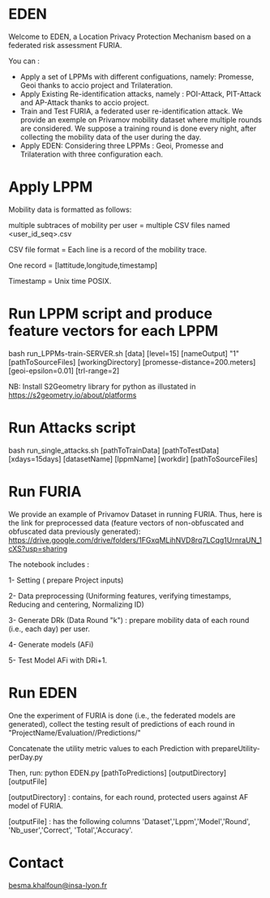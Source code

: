 # EDEN
Welcome to EDEN, a Location Privacy Protection Mechanism based on a federated risk assessment FURIA.

You can :

- Apply a set of LPPMs with different configuations, namely: Promesse, Geoi thanks to accio project and Trilateration.
- Apply Existing Re-identification attacks, namely : POI-Attack, PIT-Attack and AP-Attack thanks to accio project. 
- Train and Test FURIA, a federated user re-identification attack. We provide an exemple on Privamov mobility dataset where multiple rounds are considered. We suppose a training round is done every night, after collecting the mobility data of the user during the day. 
- Apply EDEN: Considering three LPPMs : Geoi, Promesse and Trilateration with three configuration each.

# Apply LPPM 

Mobility data is formatted as follows:

multiple subtraces of mobility per user = multiple CSV files named <user_id_seq>.csv

CSV file format = Each line is a record of the mobility trace.

One record = [lattitude,longitude,timestamp]

Timestamp = Unix time POSIX.

# Run LPPM script and produce feature vectors for each LPPM

bash run_LPPMs-train-SERVER.sh [data] [level=15] [nameOutput] "1" [pathToSourceFiles]  [workingDirectory] [promesse-distance=200.meters] [geoi-epsilon=0.01] [trl-range=2]
 
NB: Install S2Geometry library for python as illustated in https://s2geometry.io/about/platforms

# Run Attacks script 

bash run_single_attacks.sh [pathToTrainData]  [pathToTestData] [xdays=15days] [datasetName] [lppmName]  [workdir] [pathToSourceFiles]
  
# Run FURIA 

We provide an example of Privamov Dataset in running FURIA. Thus, here is the link for preprocessed data (feature vectors of non-obfuscated and obfuscated data previously generated): https://drive.google.com/drive/folders/1FGxqMLihNVD8rq7LCqg1UrnraUN_1cXS?usp=sharing

The notebook includes : 

1- Setting ( prepare Project inputs)

2- Data preprocessing (Uniforming features, verifying timestamps, Reducing and centering, Normalizing ID)

3- Generate DRk (Data Round "k") : prepare mobility data of each round (i.e., each day) per user.

4- Generate models (AFi)

5- Test Model AFi with DRi+1.

# Run EDEN 

One the experiment of FURIA is done (i.e., the federated models are generated), collect the testing result of predictions of each round in "ProjectName/Evaluation/<datasetName>/Predictions/" 

Concatenate the utility metric values to each Prediction with prepareUtility-perDay.py

Then, run: python  EDEN.py [pathToPredictions] [outputDirectory] [outputFile]
  
[outputDirectory] : contains, for each round, protected users against AF model of FURIA. 

[outputFile] : has the following columns 'Dataset','Lppm','Model','Round', 'Nb_user','Correct', 'Total','Accuracy'.

# Contact

besma.khalfoun@insa-lyon.fr
